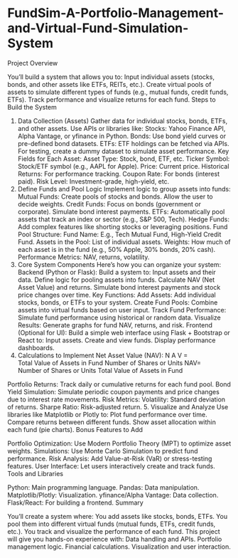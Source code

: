 # FundSim-A-Portfolio-Management-and-Virtual-Fund-Simulation-System

Project Overview

You’ll build a system that allows you to:
Input individual assets (stocks, bonds, and other assets like ETFs, REITs, etc.).
Create virtual pools of assets to simulate different types of funds (e.g., mutual funds, credit funds, ETFs).
Track performance and visualize returns for each fund.
Steps to Build the System

1. Data Collection (Assets)
Gather data for individual stocks, bonds, ETFs, and other assets.
Use APIs or libraries like:
Stocks: Yahoo Finance API, Alpha Vantage, or yfinance in Python.
Bonds: Use bond yield curves or pre-defined bond datasets.
ETFs: ETF holdings can be fetched via APIs.
For testing, create a dummy dataset to simulate asset performance.
Key Fields for Each Asset:
Asset Type: Stock, bond, ETF, etc.
Ticker Symbol: Stock/ETF symbol (e.g., AAPL for Apple).
Price: Current price.
Historical Returns: For performance tracking.
Coupon Rate: For bonds (interest paid).
Risk Level: Investment-grade, high-yield, etc.
2. Define Funds and Pool Logic
Implement logic to group assets into funds:
Mutual Funds: Create pools of stocks and bonds. Allow the user to decide weights.
Credit Funds: Focus on bonds (government or corporate). Simulate bond interest payments.
ETFs: Automatically pool assets that track an index or sector (e.g., S&P 500, Tech).
Hedge Funds: Add complex features like shorting stocks or leveraging positions.
Fund Pool Structure:
Fund Name: E.g., Tech Mutual Fund, High-Yield Credit Fund.
Assets in the Pool: List of individual assets.
Weights: How much of each asset is in the fund (e.g., 50% Apple, 30% bonds, 20% cash).
Performance Metrics: NAV, returns, volatility.
3. Core System Components
Here’s how you can organize your system:
Backend (Python or Flask):
Build a system to:
Input assets and their data.
Define logic for pooling assets into funds.
Calculate NAV (Net Asset Value) and returns.
Simulate bond interest payments and stock price changes over time.
Key Functions:
Add Assets: Add individual stocks, bonds, or ETFs to your system.
Create Fund Pools: Combine assets into virtual funds based on user input.
Track Fund Performance: Simulate fund performance using historical or random data.
Visualize Results: Generate graphs for fund NAV, returns, and risk.
Frontend (Optional for UI):
Build a simple web interface using Flask + Bootstrap or React to:
Input assets.
Create and view funds.
Display performance dashboards.
4. Calculations to Implement
Net Asset Value (NAV):
N
A
V
=
Total Value of Assets in Fund
Number of Shares or Units
NAV= 
Number of Shares or Units
Total Value of Assets in Fund
​	
 
Portfolio Returns:
Track daily or cumulative returns for each fund pool.
Bond Yield Simulation:
Simulate periodic coupon payments and price changes due to interest rate movements.
Risk Metrics:
Volatility: Standard deviation of returns.
Sharpe Ratio: Risk-adjusted return.
5. Visualize and Analyze
Use libraries like Matplotlib or Plotly to:
Plot fund performance over time.
Compare returns between different funds.
Show asset allocation within each fund (pie charts).
Bonus Features to Add

Portfolio Optimization: Use Modern Portfolio Theory (MPT) to optimize asset weights.
Simulations: Use Monte Carlo Simulation to predict fund performance.
Risk Analysis: Add Value-at-Risk (VaR) or stress-testing features.
User Interface: Let users interactively create and track funds.
Tools and Libraries

Python: Main programming language.
Pandas: Data manipulation.
Matplotlib/Plotly: Visualization.
yfinance/Alpha Vantage: Data collection.
Flask/React: For building a frontend.
Summary

You’ll create a system where:
You add assets like stocks, bonds, ETFs.
You pool them into different virtual funds (mutual funds, ETFs, credit funds, etc.).
You track and visualize the performance of each fund.
This project will give you hands-on experience with:
Data handling and APIs.
Portfolio management logic.
Financial calculations.
Visualization and user interaction.
